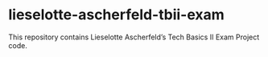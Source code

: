 # lieselotte-ascherfeld-tbii-exam

This repository contains Lieselotte Ascherfeld’s Tech Basics II Exam Project code.

